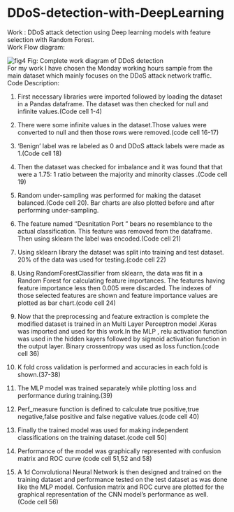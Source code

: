 # DDoS-detection-with-DeepLearning

Work : DDoS attack detection using Deep learning models with feature selection with Random Forest.  
Work Flow  diagram:   



![fig4](https://user-images.githubusercontent.com/52536269/113823493-895bfa00-97a0-11eb-8e18-e8d72860355b.png)  Fig: Complete work diagram of DDoS detection  
For my work I have chosen the Monday working hours sample from the main dataset which mainly focuses on the DDoS attack network traffic.  
Code Description:
1.	First necessary libraries were imported followed by loading the dataset in a Pandas dataframe. The dataset was then checked for null and infinite values.(Code cell 1-4)

2.	There were some infinite values in the dataset.Those values were converted to null and then those rows were removed.(code cell 16-17)
3.	‘Benign’ label was re labeled as 0  and DDoS attack labels were made as 1.(Code cell 18)
4.	Then  the dataset was checked for imbalance and it was found that that were a 1.75: 1 ratio between the majority and minority classes .(Code cell 19)
5.	Random under-sampling was performed for making the dataset balanced.(Code cell 20). Bar charts are also plotted  before and after performing under-sampling. 
6.	The feature named ‘’Desnitation Port ” bears no resemblance to the actual classification. This feature was removed from the dataframe. Then using sklearn the label was encoded.(Code cell 21)
7.	Using sklearn library the dataset was split into training and test dataset. 20% of the data was used for testing.(code cell 22)
8.	Using RandomForestClassifier from sklearn, the data was fit in a Random Forest for calculating feature importances. The features having feature importance less then 0.005 were discarded. The indexes of those selected features are shown and feature importance values are plotted as bar chart.(code cell 24)
9.	Now that the preprocessing and feature extraction is complete the modified dataset is trained in an Multi Layer Perceptron model .Keras was imported and used for this work.In the MLP , relu activation function was used in the hidden kayers followed by sigmoid activation function in the output layer. Binary crossentropy was used as loss function.(code cell 36)
10.	K fold cross validation is performed and accuracies in each  fold is shown.(37-38)
11.	The MLP model was trained separately while plotting loss and performance during training.(39)
12.	Perf_measure function is defined to calculate true positive,true negative,false positive and false negative values.(code cell 40)
13.	Finally the trained model was used for making independent classifications on the training dataset.(code cell 50)
14.	Performance of the model was graphically represented with confusion matrix and ROC curve (code cell 51,52 and 58)
15.	A 1d Convolutional Neural Network is then designed and trained on the training dataset and performance tested on the test dataset as was done like the MLP model. Confusion matrix and ROC curve are plotted for the graphical representation of the CNN model’s performance as well. (Code cell 56)
